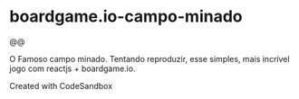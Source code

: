 # boardgame.io-campo-minado

@@

O Famoso campo minado. Tentando reproduzir, esse simples, mais incrível jogo com reactjs + boardgame.io. 

Created with CodeSandbox
